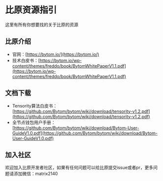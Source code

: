 # 比原资源指引

这里有所有你想要找的关于比原的资源

## 比原介绍

- 官网：[https://bytom.io/](https://bytom.io/)
- 技术白皮书：[https://bytom.io/wp-content/themes/freddo/book/BytomWhitePaperV1.1.pdf](https://bytom.io/wp-content/themes/freddo/book/BytomWhitePaperV1.1.pdf)

## 文档下载

- Tensority算法白皮书：[https://github.com/Bytom/bytom/wiki/download/tensority-v1.2.pdf](https://github.com/Bytom/bytom/wiki/download/tensority-v1.2.pdf)
- 全节点钱包用户手册：[https://github.com/Bytom/bytom/wiki/download/Bytom-User-GuideV1.0.pdf](https://github.com/Bytom/bytom/wiki/download/Bytom-User-GuideV1.0.pdf)

## 加入社区

欢迎加入比原开发者社区，如果有任何问题可以给比原提交issue或者pr，更多问题请添加微信：matrix2140